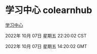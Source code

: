 # 学习中心 colearnhub
[学习中心](http://27.19.33.125:56308/colearnhub/)

2022年 10月 07日 星期五 22:20:02 CST

2022年 10月 07日 星期五 14:20:02 GMT
